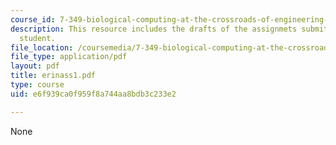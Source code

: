 ```yaml
---
course_id: 7-349-biological-computing-at-the-crossroads-of-engineering-and-science-spring-2005
description: This resource includes the drafts of the assignmets submitted by the
  student.
file_location: /coursemedia/7-349-biological-computing-at-the-crossroads-of-engineering-and-science-spring-2005/e6f939ca0f959f8a744aa8bdb3c233e2_erinass1.pdf
file_type: application/pdf
layout: pdf
title: erinass1.pdf
type: course
uid: e6f939ca0f959f8a744aa8bdb3c233e2

---
```

None